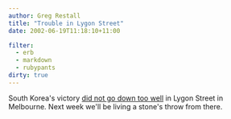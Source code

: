 ```yaml
---
author: Greg Restall
title: "Trouble in Lygon Street"
date: 2002-06-19T11:18:10+11:00

filter:
  - erb
  - markdown
  - rubypants
dirty: true
---
```


<p>South Korea's victory <a href="http://www.theage.com.au/articles/2002/06/19/1023864444342.html">did not go down too well</a> in Lygon Street in Melbourne.  Next week we'll be living a stone's throw from there.</p>

